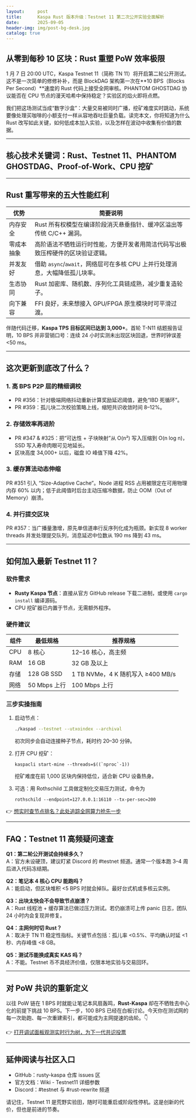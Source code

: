 ```yaml
---
layout:     post
title:      Kaspa Rust 版本升级：Testnet 11 第二次公开实验全面解析
date:       2025-09-05
header-img: img/post-bg-desk.jpg
catalog: true
---
```


## 从零到每秒 10 区块：Rust 重塑 PoW 效率极限

1 月 7 日 20:00 UTC，Kaspa Testnet 11（简称 TN 11）将开启第二轮公开测试。这不是一次简单的修修补补，而是 BlockDAG 架构第一次在**10 BPS（Blocks Per Second）**速度的 Rust 代码上接受全网审核。PHANTOM GHOSTDAG 协议能否在 CPU 节点的漫天哈希中保持稳定？实验区的焰火即将点燃。

我们把这场测试当成“数字沙盒”：大量交易被同时广播，挖矿难度实时跳动，系统要像处理买咖啡的小额支付一样从容地吞吐巨量负载。读完本文，你将知道为什么 Rust 改写如此关键，如何低成本加入实验，以及怎样在波动中收集有价值的数据。

---

## 核心技术关键词：Rust、Testnet 11、PHANTOM GHOSTDAG、Proof-of-Work、CPU 挖矿

---

## Rust 重写带来的五大性能红利

| 优势 | 简要说明
|---|---|
| 内存安全 | Rust 所有权模型在编译阶段消灭悬垂指针、缓冲区溢出等传统 C/C++ 漏洞。|
| 零成本抽象 | 高阶语法不牺牲运行时性能，方便开发者用简洁代码写出极致压榨硬件的区块验证逻辑。|
| 并发友好 | 借助 `async`/`await`，网络层可在多核 CPU 上并行处理消息，大幅降低孤儿块率。|
| 生态协同 | Rust 加密库、随机数、序列化工具链成熟，减少重复造轮子。|
| 向下兼容 | FFI 良好，未来想接入 GPU/FPGA 原生模块时可平滑过渡。|

伴随代码迁移，**Kaspa TPS 目标区间已达到 3,000+**。首轮 T-N11 结题报告证明，10 BPS 并非营销口号：连续 24 小时实测未出现区块回退，世界时钟误差 <50 ms。

---

## 这次更新到底改了什么？

### 1. 高 BPS P2P 层的精细调校

- PR #356：针对极端网络抖动重新计算奖励延迟阈值，避免“IBD 死循环”。  
- PR #359：孤儿块二次校验策略上线，缩短共识收敛时间 8–12%。

### 2. 存储效率再进阶

- PR #347 & #325：把“可达性 + 子块映射”从 O(n²) 写入压缩到 O(n log n)，SSD 写入寿命肉眼可见地延长。  
- 区块高度 34,000+ 以后，磁盘 IO 峰值下降 42%。

### 3. 缓存算法动态伸缩

PR #351 引入 “Size-Adaptive Cache”。Node 进程 RSS 占用被限定在可用物理内存 60% 以内；低于此阈值时后台主动压缩冷数据，防止 OOM（Out of Memory）崩溃。

### 4. 并行提交区块

PR #357：当广播量激增，原先单信道串行反序列化成为瓶颈。新实现 8 worker threads 并发处理提交队列，消息延迟中位数从 190 ms 降到 43 ms。

---

## 如何加入最新 Testnet 11？

### 软件需求

- **Rusty Kaspa 节点**：直接从官方 GitHub release 下载二进制，或使用 `cargo install` 编译源码。  
- CPU 挖矿器已内置于节点，无需额外程序。

### 硬件建议

| 组件 | 最低规格 | 推荐规格 |
|---|---|---|
| CPU | 8 核心 | 12–16 核心，高主频 |
| RAM | 16 GB | 32 GB 及以上 |
| 存储 | 128 GB SSD | 1 TB NVMe，4 K 随机写入 ≥400 MB/s |
| 网络 | 50 Mbps 上行 | 100 Mbps 上行 |

### 三步实操指南

1. 启动节点：  
   ```bash
   ./kaspad --testnet --utxoindex --archival
   ```
   初次同步会自动连接种子节点，耗时约 20–30 分钟。

2. 打开 CPU 挖矿：  
   ```
   kaspacli start-mine --threads=$((`nproc`-1))
   ```
   挖矿难度在前 1,000 区块内保持低位，适合新 CPU 设备热身。

3. 可选：用 Rothschild 工具做定制化交易压力测试，命令为  
   ```
   rothschild --endpoint=127.0.0.1:16110 --tx-per-sec=200
   ```

👉 [想实时查节点排名？此处追踪全网算力抢先一步](https://okxdog.com/)

---

## FAQ：Testnet 11 高频疑问速查

**Q1：第二轮公开测试会持续多久？**  
A：官方未设硬顶，建议盯紧 Discord 的 #testnet 频道。通常一个版本跑 3–4 周后进入代码冻结期。

**Q2：笔记本 4 核心 CPU 能跑吗？**  
A：能启动，但区块堆积 <5 BPS 时就会掉队。最好台式机或多核云实例。

**Q3：出块太快会不会导致节点崩溃？**  
A：Rust 线程池 + 缓存算法已做过压力测试。若仍崩溃可上传 panic 日志，团队 24 小时内会复现并修复。

**Q4：主网何时切 Rust？**  
A：取决于 TN 11 稳定性指标。关键节点包括：孤儿率 <0.5%、平均确认时延 <1 秒、内存峰值 <8 GB。

**Q5：测试币能换成真实 KAS 吗？**  
A：不能。Testnet 币不具经济价值，仅限本地实验与交易回环。

---

## 对 PoW 共识的重新定义

以往 PoW 链在 1 BPS 时就能让笔记本风扇轰鸣，**Rust-Kaspa** 却在不牺牲去中心化的前提下挑战 10 BPS。下一步，100 BPS 已经在白板讨论。今天你在测试网的每一次助跑、每一次重建索引，都可能成为主网提速的齿轮。👇

👉 [打开调试面板观测实时行为树，为下一代共识投票](https://okxdog.com/)

---

## 延伸阅读与社区入口

- GitHub：rusty-kaspa 仓库 issues 区  
- 官方文档：Wiki - Testnet11 详细参数  
- Discord：#testnet 与 #rust-rewrite 频道

请记住，Testnet 11 是荒野实验田，随时可能重启或阶段性停机。这是创新的代价，但也是前进的节奏。